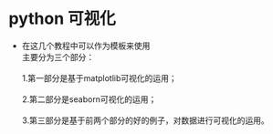 # python 可视化
- 在这几个教程中可以作为模板来使用
</br>主要分为三个部分：</br>
</br>1.第一部分是基于matplotlib可视化的运用；</br>
</br>2.第二部分是seaborn可视化的运用；</br>
</br>3.第三部分是基于前两个部分的好的例子，对数据进行可视化的运用。</br>

